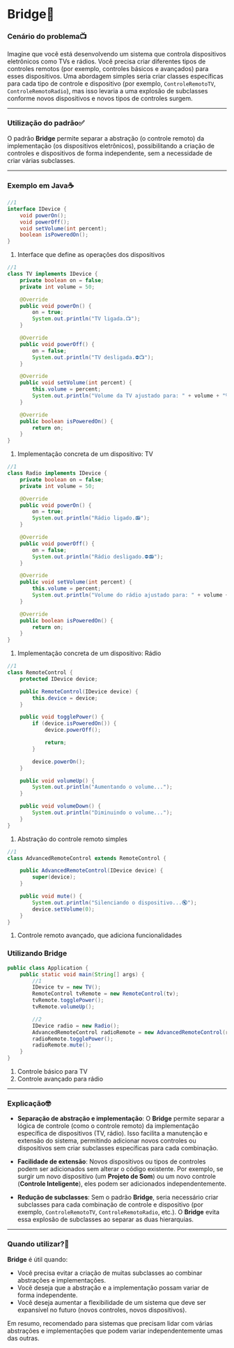 # Bridge🌉

### Cenário do problema📺

Imagine que você está desenvolvendo um sistema que controla dispositivos eletrônicos como TVs e rádios. Você precisa criar diferentes tipos de controles remotos (por exemplo, controles básicos e avançados) para esses dispositivos. Uma abordagem simples seria criar classes específicas para cada tipo de controle e dispositivo (por exemplo, `ControleRemotoTV`, `ControleRemotoRadio`), mas isso levaria a uma explosão de subclasses conforme novos dispositivos e novos tipos de controles surgem.

---

### Utilização do padrão✅

O padrão **Bridge** permite separar a abstração (o controle remoto) da implementação (os dispositivos eletrônicos), possibilitando a criação de controles e dispositivos de forma independente, sem a necessidade de criar várias subclasses.

---

### Exemplo em Java☕

```java
//1
interface IDevice {
    void powerOn();
    void powerOff();
    void setVolume(int percent);
    boolean isPoweredOn();
}
```
1. Interface que define as operações dos dispositivos


```java
//1
class TV implements IDevice {
    private boolean on = false;
    private int volume = 50;

    @Override
    public void powerOn() {
        on = true;
        System.out.println("TV ligada.📺");
    }

    @Override
    public void powerOff() {
        on = false;
        System.out.println("TV desligada.⛔📺");
    }

    @Override
    public void setVolume(int percent) {
        this.volume = percent;
        System.out.println("Volume da TV ajustado para: " + volume + "%");
    }

    @Override
    public boolean isPoweredOn() {
        return on;
    }
}
```

1. Implementação concreta de um dispositivo: TV

```java
//1
class Radio implements IDevice {
    private boolean on = false;
    private int volume = 50;

    @Override
    public void powerOn() {
        on = true;
        System.out.println("Rádio ligado.📻");
    }

    @Override
    public void powerOff() {
        on = false;
        System.out.println("Rádio desligado.⛔📻");
    }

    @Override
    public void setVolume(int percent) {
        this.volume = percent;
        System.out.println("Volume do rádio ajustado para: " + volume + "%");
    }

    @Override
    public boolean isPoweredOn() {
        return on;
    }
}
```
1. Implementação concreta de um dispositivo: Rádio


```java
//1
class RemoteControl {
    protected IDevice device;

    public RemoteControl(IDevice device) {
        this.device = device;
    }

    public void togglePower() {
        if (device.isPoweredOn()) {
            device.powerOff();

            return;
        }

        device.powerOn();
    }

    public void volumeUp() {
        System.out.println("Aumentando o volume...");
    }

    public void volumeDown() {
        System.out.println("Diminuindo o volume...");
    }
}
```
1. Abstração do controle remoto simples

```java
//1
class AdvancedRemoteControl extends RemoteControl {

    public AdvancedRemoteControl(IDevice device) {
        super(device);
    }

    public void mute() {
        System.out.println("Silenciando o dispositivo...🔇");
        device.setVolume(0);
    }
}
```
1. Controle remoto avançado, que adiciona funcionalidades

### Utilizando Bridge

```java
public class Application {
    public static void main(String[] args) {
        //1
        IDevice tv = new TV();
        RemoteControl tvRemote = new RemoteControl(tv);
        tvRemote.togglePower();
        tvRemote.volumeUp();

        //2
        IDevice radio = new Radio();
        AdvancedRemoteControl radioRemote = new AdvancedRemoteControl(radio);
        radioRemote.togglePower();
        radioRemote.mute();
    }
}
```
1. Controle básico para TV
2. Controle avançado para rádio

---

### Explicação🤓

- **Separação de abstração e implementação**: O **Bridge** permite separar a lógica de controle (como o controle remoto) da implementação específica de dispositivos (TV, rádio). Isso facilita a manutenção e extensão do sistema, permitindo adicionar novos controles ou dispositivos sem criar subclasses específicas para cada combinação.
  
- **Facilidade de extensão**: Novos dispositivos ou tipos de controles podem ser adicionados sem alterar o código existente. Por exemplo, se surgir um novo dispositivo (um **Projeto de Som**) ou um novo controle (**Controle Inteligente**), eles podem ser adicionados independentemente.

- **Redução de subclasses**: Sem o padrão **Bridge**, seria necessário criar subclasses para cada combinação de controle e dispositivo (por exemplo, `ControleRemotoTV`, `ControleRemotoRadio`, etc.). O **Bridge** evita essa explosão de subclasses ao separar as duas hierarquias.

---

### Quando utilizar?🤔

**Bridge** é útil quando:
- Você precisa evitar a criação de muitas subclasses ao combinar abstrações e implementações.
- Você deseja que a abstração e a implementação possam variar de forma independente.
- Você deseja aumentar a flexibilidade de um sistema que deve ser expansível no futuro (novos controles, novos dispositivos).

Em resumo, recomendado para sistemas que precisam lidar com várias abstrações e implementações que podem variar independentemente umas das outras.